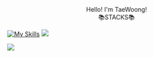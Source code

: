<div align="center">
  Hello! I'm TaeWoong!
</div>
<div align="center">
  📚STACKS📚
</div>


[![My Skills](https://skillicons.dev/icons?i=idea,java,mysql&pipeline=5)](https://skillicons.dev)
<img src="https://s3.us-west-2.amazonaws.com/secure.notion-static.com/7f217b6e-761d-4904-bfb8-e3d46296322e/image_344.png?X-Amz-Algorithm=AWS4-HMAC-SHA256&X-Amz-Content-Sha256=UNSIGNED-PAYLOAD&X-Amz-Credential=AKIAT73L2G45EIPT3X45%2F20220914%2Fus-west-2%2Fs3%2Faws4_request&X-Amz-Date=20220914T132928Z&X-Amz-Expires=86400&X-Amz-Signature=117497c91e03446e523b381031ab983538ea1c99c3ee8d5bdf013df22179655b&X-Amz-SignedHeaders=host&response-content-disposition=filename%20%3D%22image%2520344.png%22&x-id=GetObject">

<img src="https://s3.us-west-2.amazonaws.com/secure.notion-static.com/b1211d9b-5573-43e2-88dc-4ac1643894e3/image_341.png?X-Amz-Algorithm=AWS4-HMAC-SHA256&X-Amz-Content-Sha256=UNSIGNED-PAYLOAD&X-Amz-Credential=AKIAT73L2G45EIPT3X45%2F20220914%2Fus-west-2%2Fs3%2Faws4_request&X-Amz-Date=20220914T133223Z&X-Amz-Expires=86400&X-Amz-Signature=b766aa48eae596381c577b14c2777680e114d3b68a0996a0f9e45cdd47bc65c4&X-Amz-SignedHeaders=host&response-content-disposition=filename%20%3D%22image%2520341.png%22&x-id=GetObject" >
